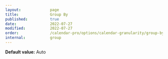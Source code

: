 ```yaml
---
layout:             page
title:              Group By
published:          true
date:               2022-07-27
modified:           2022-07-27
order:              /calendar-pro/options/calendar-granularity/group-by
internal:           group
---
```

**Default value:** Auto